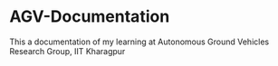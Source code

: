 # AGV-Documentation
This a documentation of my learning at Autonomous Ground Vehicles Research Group, IIT Kharagpur
